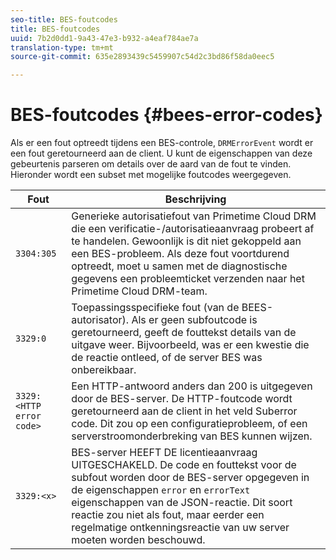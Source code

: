 ```yaml
---
seo-title: BES-foutcodes
title: BES-foutcodes
uuid: 7b2d0dd1-9a43-47e3-b932-a4eaf784ae7a
translation-type: tm+mt
source-git-commit: 635e2893439c5459907c54d2c3bd86f58da0eec5

---
```



# BES-foutcodes {#bees-error-codes}

<!--<a id="section_81946679E1114DBA9FE173D0AA9E2F09"></a>-->

Als er een fout optreedt tijdens een BES-controle, `DRMErrorEvent` wordt er een fout geretourneerd aan de client. U kunt de eigenschappen van deze gebeurtenis parseren om details over de aard van de fout te vinden. Hieronder wordt een subset met mogelijke foutcodes weergegeven.

| Fout | Beschrijving |
|---|---|
| `3304:305` | Generieke autorisatiefout van Primetime Cloud DRM die een verificatie-/autorisatieaanvraag probeert af te handelen. Gewoonlijk is dit niet gekoppeld aan een BES-probleem. Als deze fout voortdurend optreedt, moet u samen met de diagnostische gegevens een probleemticket verzenden naar het Primetime Cloud DRM-team. |
| `3329:0` | Toepassingsspecifieke fout (van de BEES-autorisator). Als er geen subfoutcode is geretourneerd, geeft de fouttekst details van de uitgave weer. Bijvoorbeeld, was er een kwestie die de reactie ontleed, of de server BES was onbereikbaar. |
| `3329:<HTTP error code>` | Een HTTP-antwoord anders dan 200 is uitgegeven door de BES-server. De HTTP-foutcode wordt geretourneerd aan de client in het veld Suberror code. Dit zou op een configuratieprobleem, of een serverstroomonderbreking van BES kunnen wijzen. |
| `3329:<x>` | BES-server HEEFT DE licentieaanvraag UITGESCHAKELD. De code en fouttekst voor de subfout worden door de BES-server opgegeven in de eigenschappen `error` en `errorText` eigenschappen van de JSON-reactie. Dit soort reactie zou niet als fout, maar eerder een regelmatige ontkenningsreactie van uw server moeten worden beschouwd. |